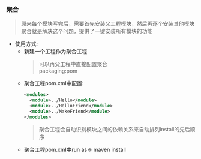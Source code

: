 ### 聚合
  > 原来每个模块写完后，需要首先安装父工程模块，然后再逐个安装其他模块
  > 聚合就是解决这个问题，提供了一键安装所有模块的功能
  + 使用方式:
    + 新建一个工程作为聚合工程
      > 可以再父工程中直接配置聚合<br>
        packaging:pom
    + 聚合工程pom.xml中配置:
      ```xml
      <modules>
        <module>../Hello</module>
        <module>../HelloFriend</module>
        <module>../MakeFriend</module>
      </modules>
      ```
      > 聚合工程会自动识别模块之间的依赖关系来自动排列install的先后顺序
    + 聚合工程pom.xml中run as-> maven install
